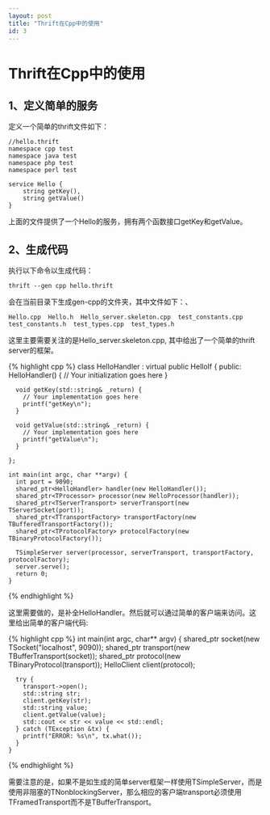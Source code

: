 ```yaml
---
layout: post
title: "Thrift在Cpp中的使用"
id: 3
---
```


Thrift在Cpp中的使用
===================
1、定义简单的服务
-------------------
定义一个简单的thrift文件如下：

    //hello.thrift
    namespace cpp test
    namespace java test
    namespace php test
    namespace perl test

    service Hello {
        string getKey(),
        string getValue()
    }
 
上面的文件提供了一个Hello的服务，拥有两个函数接口getKey和getValue。

2、生成代码
---------------------
执行以下命令以生成代码：

    thrift --gen cpp hello.thrift
会在当前目录下生成gen-cpp的文件夹，其中文件如下：、

    Hello.cpp  Hello.h  Hello_server.skeleton.cpp  test_constants.cpp  test_constants.h  test_types.cpp  test_types.h
这里主要需要关注的是Hello_server.skeleton.cpp, 其中给出了一个简单的thrift server的框架。

{% highlight cpp %}
    class HelloHandler : virtual public HelloIf {
     public:
      HelloHandler() {
        // Your initialization goes here
      }
    
      void getKey(std::string& _return) {
        // Your implementation goes here
        printf("getKey\n");
      }

      void getValue(std::string& _return) {
        // Your implementation goes here
        printf("getValue\n");
      }

    };

    int main(int argc, char **argv) {
      int port = 9090;
      shared_ptr<HelloHandler> handler(new HelloHandler());
      shared_ptr<TProcessor> processor(new HelloProcessor(handler));
      shared_ptr<TServerTransport> serverTransport(new TServerSocket(port));
      shared_ptr<TTransportFactory> transportFactory(new TBufferedTransportFactory());
      shared_ptr<TProtocolFactory> protocolFactory(new TBinaryProtocolFactory());

      TSimpleServer server(processor, serverTransport, transportFactory, protocolFactory);
      server.serve();
      return 0;
    }
{% endhighlight %}
    
这里需要做的，是补全HelloHandler。然后就可以通过简单的客户端来访问。这里给出简单的客户端代码:

{% highlight cpp %}
    int main(int argc, char** argv) {
      shared_ptr<TTransport> socket(new TSocket("localhost", 9090));
      shared_ptr<TTransport> transport(new TBufferTransport(socket));
      shared_ptr<TProtocol> protocol(new TBinaryProtocol(transport));
      HelloClient client(protocol);

      try {
        transport->open();
        std::string str;
        client.getKey(str);
        std::string value;
        client.getValue(value);
        std::cout << str << value << std::endl;
      } catch (TException &tx) {
        printf("ERROR: %s\n", tx.what());
      }
    }
{% endhighlight %}

需要注意的是，如果不是如生成的简单server框架一样使用TSimpleServer，而是使用非阻塞的TNonblockingServer，那么相应的客户端transport必须使用TFramedTransport而不是TBufferTransport。
